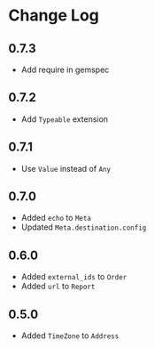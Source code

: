 # Change Log

## 0.7.3

- Add require in gemspec

## 0.7.2

- Add `Typeable` extension

## 0.7.1

- Use `Value` instead of `Any`

## 0.7.0

- Added `echo` to `Meta`
- Updated `Meta.destination.config`

## 0.6.0

- Added `external_ids` to `Order`
- Added `url` to `Report`

## 0.5.0

- Added `TimeZone` to `Address`
